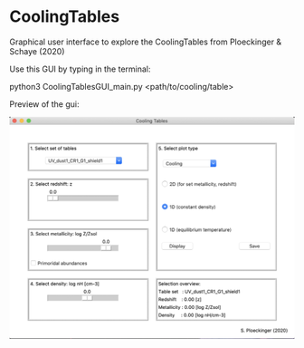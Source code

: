 # CoolingTables
Graphical user interface to explore the CoolingTables from Ploeckinger & Schaye (2020) 

Use this GUI by typing in the terminal:

python3 CoolingTablesGUI_main.py <path/to/cooling/table> 


Preview of the gui:

![alt text](https://github.com/sylviaploeckinger/CoolingTables/blob/master/gui_screenshot.png)
